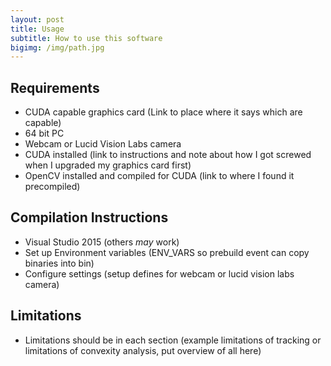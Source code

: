 ```yaml
---
layout: post
title: Usage
subtitle: How to use this software
bigimg: /img/path.jpg
---
```


## Requirements
- CUDA capable graphics card (Link to place where it says which are capable)
- 64 bit PC
- Webcam or Lucid Vision Labs camera
- CUDA installed (link to instructions and note about how I got screwed when I upgraded my graphics card first)
- OpenCV installed and compiled for CUDA (link to where I found it precompiled)

## Compilation Instructions
- Visual Studio 2015 (others *may* work)
- Set up Environment variables (ENV_VARS so prebuild event can copy binaries into bin)
- Configure settings (setup defines for webcam or lucid vision labs camera)

## Limitations
- Limitations should be in each section (example limitations of tracking or limitations of convexity analysis, put overview of all here)


